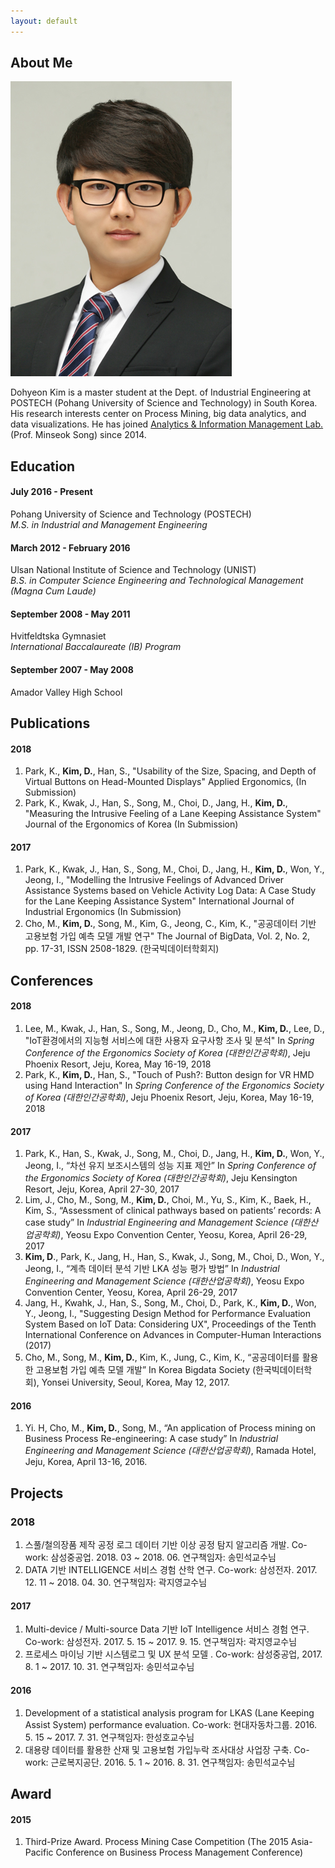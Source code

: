 ```yaml
---
layout: default
---
```


## About Me

<img class="profile-picture" src="dohyeon.jpg">

Dohyeon Kim is a master student at the Dept. of Industrial Engineering at POSTECH (Pohang University of Science and Technology) in South Korea. His research interests center on Process Mining, big data analytics, and data visualizations. He has joined [Analytics & Information Management Lab.](http://aim.postech.ac.kr) (Prof. Minseok Song) since 2014.

## Education

#### July 2016 - Present
Pohang University of Science and Technology (POSTECH)  
*M.S. in Industrial and Management Engineering*
#### March 2012 - February 2016
Ulsan National Institute of Science and Technology (UNIST)  
*B.S. in Computer Science Engineering and Technological Management (Magna Cum Laude)*
#### September 2008 - May 2011
Hvitfeldtska Gymnasiet  
*International Baccalaureate (IB) Program*
#### September 2007 - May 2008
Amador Valley High School  

## Publications
#### 2018
1. Park, K., **Kim, D.**, Han, S., "Usability of the Size, Spacing, and Depth of Virtual Buttons on Head-Mounted Displays" Applied Ergonomics, (In Submission)
2. Park, K., Kwak, J., Han, S., Song, M., Choi, D., Jang, H., **Kim, D.**, "Measuring the Intrusive Feeling of a Lane Keeping Assistance System" Journal of the Ergonomics of Korea (In Submission)

#### 2017
1. Park, K., Kwak, J., Han, S., Song, M., Choi, D., Jang, H., **Kim, D.**, Won, Y., Jeong, I., "Modelling the Intrusive Feelings of Advanced Driver Assistance Systems based on Vehicle Activity Log Data: A Case Study for the Lane Keeping Assistance System" International Journal of Industrial Ergonomics (In Submission)
2. Cho, M., **Kim, D.**, Song, M., Kim, G., Jeong, C., Kim, K., "공공데이터 기반 고용보험 가입 예측 모델 개발 연구" The Journal of BigData, Vol. 2, No. 2, pp. 17-31, ISSN 2508-1829. (한국빅데이터학회지)

## Conferences
#### 2018
1. Lee, M., Kwak, J., Han, S., Song, M., Jeong, D., Cho, M., **Kim, D.**, Lee, D., "IoT환경에서의 지능형 서비스에 대한 사용자 요구사항 조사 및 분석" In *Spring Conference of the Ergonomics Society of Korea (대한인간공학회)*, Jeju Phoenix Resort, Jeju, Korea, May 16-19, 2018
2. Park, K., **Kim, D.**, Han, S., "Touch of Push?: Button design for VR HMD using Hand Interaction" In *Spring Conference of the Ergonomics Society of Korea (대한인간공학회)*, Jeju Phoenix Resort, Jeju, Korea, May 16-19, 2018

#### 2017
1. Park, K., Han, S., Kwak, J., Song, M., Choi, D., Jang, H., **Kim, D.**, Won, Y., Jeong, I., “차선 유지 보조시스템의 성능 지표 제안” In *Spring Conference of the Ergonomics Society of Korea (대한인간공학회)*, Jeju Kensington Resort, Jeju, Korea, April 27-30, 2017
2. Lim, J., Cho, M., Song, M., **Kim, D.**, Choi, M., Yu, S., Kim, K., Baek, H., Kim, S., “Assessment of clinical pathways based on patients’ records: A case study” In *Industrial Engineering and Management Science (대한산업공학회)*, Yeosu Expo Convention Center, Yeosu, Korea, April 26-29, 2017
3. **Kim, D**., Park, K., Jang, H., Han, S., Kwak, J., Song, M., Choi, D., Won, Y., Jeong, I., “계측 데이터 분석 기반 LKA 성능 평가 방법” In *Industrial Engineering and Management Science (대한산업공학회)*, Yeosu Expo Convention Center, Yeosu, Korea, April 26-29, 2017
4. Jang, H., Kwahk, J., Han, S., Song, M., Choi, D., Park, K., **Kim, D.**, Won, Y., Jeong, I., "Suggesting Design Method for Performance Evaluation System Based on IoT Data: Considering UX", Proceedings of the Tenth International Conference on Advances in Computer-Human Interactions (2017)
5. Cho, M., Song, M., **Kim, D.**, Kim, K., Jung, C., Kim, K., “공공데이터를 활용한 고용보험 가입 예측 모델 개발” In Korea Bigdata Society (한국빅데이터학회), Yonsei University, Seoul, Korea, May 12, 2017.

#### 2016
1. Yi. H, Cho, M., **Kim, D.**, Song, M., “An application of Process mining on Business Process Re-engineering: A case study” In *Industrial Engineering and Management Science (대한산업공학회)*, Ramada Hotel, Jeju, Korea, April 13-16, 2016.

## Projects
### 2018
1. 스풀/철의장품 제작 공정 로그 데이터 기반 이상 공정 탐지 알고리즘 개발. Co-work: 삼성중공업. 2018. 03 ~ 2018. 06. 연구책임자: 송민석교수님
2. DATA 기반 INTELLIGENCE 서비스 경험 산학 연구. Co-work: 삼성전자. 2017. 12. 11 ~ 2018. 04. 30. 연구책임자: 곽지영교수님

#### 2017
1. Multi-device / Multi-source Data 기반 IoT Intelligence 서비스 경험 연구. Co-work: 삼성전자. 2017. 5. 15 ~ 2017. 9. 15. 연구책임자: 곽지영교수님
2. 프로세스 마이닝 기반 시스템로그 및 UX 분석 모델 . Co-work: 삼성중공업, 2017. 8. 1 ~ 2017. 10. 31. 연구책임자: 송민석교수님

#### 2016
1. Development of a statistical analysis program for LKAS (Lane Keeping Assist System) performance evaluation. Co-work: 현대자동차그룹. 2016. 5. 15 ~ 2017. 7. 31. 연구책임자: 한성호교수님
2. 대용량 데이터를 활용한 산재 및 고용보험 가입누락 조사대상 사업장 구축. Co-work: 근로복지공단. 2016. 5. 1 ~ 2016. 8. 31. 연구책임자: 송민석교수님

## Award
#### 2015
1. Third-Prize Award. Process Mining Case Competition (The 2015 Asia-Pacific Conference on Business Process Management Conference)
